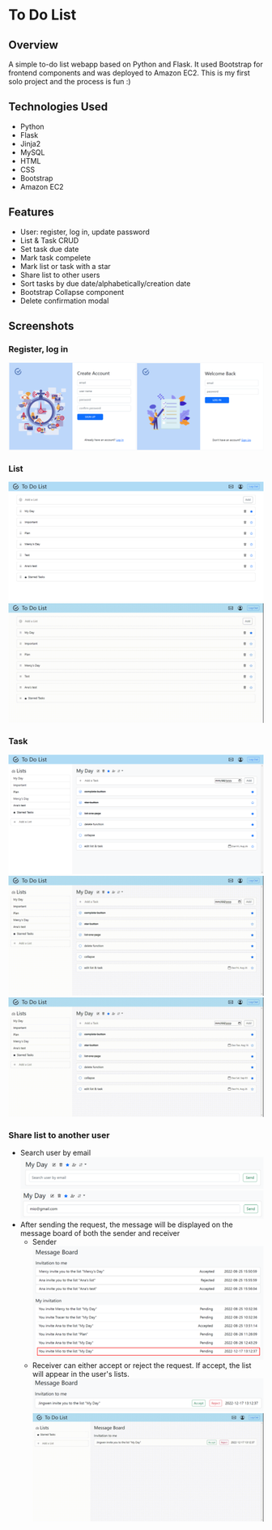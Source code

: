# To Do List
## Overview
A simple to-do list webapp based on Python and Flask. It used Bootstrap for frontend components and was deployed to Amazon EC2. This is my first solo project and the process is fun :)

## Technologies Used
* Python
* Flask
* Jinja2
* MySQL
* HTML
* CSS
* Bootstrap
* Amazon EC2

## Features
* User: register, log in, update password
* List & Task CRUD
* Set task due date
* Mark task compelete
* Mark list or task with a star
* Share list to other users
* Sort tasks by due date/alphabetically/creation date
* Bootstrap Collapse component
* Delete confirmation modal

## Screenshots
### Register, log in
![regis_login](/screenshots/register_login.jpeg)

### List
![list](/screenshots/list.png)
![list_crud](/screenshots/list_crud.gif)

### Task
![list](/screenshots/task.png)
![list](/screenshots/task_crud.gif)
![sort](/screenshots/sort.gif)

### Share list to another user
* Search user by email
![sort](/screenshots/share1.png)
![sort](/screenshots/share2.png)
* After sending the request, the message will be displayed on the message board of both the sender and receiver
    * Sender
    ![sort](/screenshots/share3.png)
    * Receiver can either accept or reject the request. If accept, the list will appear in the user's lists.
    ![sort](/screenshots/share4.png)
    ![sort](/screenshots/share4.gif)
